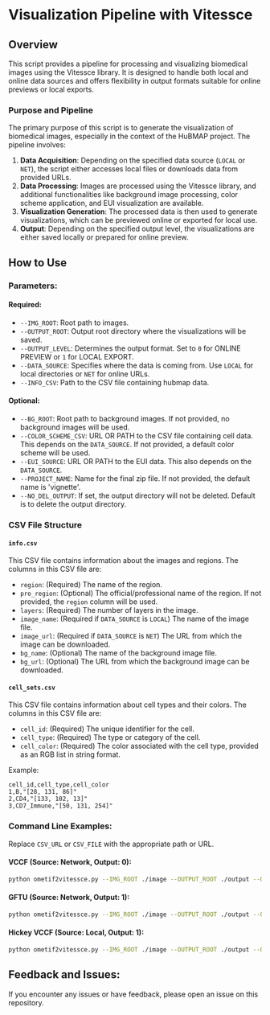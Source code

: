 # Visualization Pipeline with Vitessce

## Overview

This script provides a pipeline for processing and visualizing biomedical images using the Vitessce library. It is designed to handle both local and online data sources and offers flexibility in output formats suitable for online previews or local exports.

### Purpose and Pipeline

The primary purpose of this script is to generate the visualization of biomedical images, especially in the context of the HuBMAP project. The pipeline involves:

1. **Data Acquisition**: Depending on the specified data source (`LOCAL` or `NET`), the script either accesses local files or downloads data from provided URLs.
2. **Data Processing**: Images are processed using the Vitessce library, and additional functionalities like background image processing, color scheme application, and EUI visualization are available.
3. **Visualization Generation**: The processed data is then used to generate visualizations, which can be previewed online or exported for local use.
4. **Output**: Depending on the specified output level, the visualizations are either saved locally or prepared for online preview.

## How to Use

### Parameters:

#### Required:

- `--IMG_ROOT`: Root path to images.
- `--OUTPUT_ROOT`: Output root directory where the visualizations will be saved.
- `--OUTPUT_LEVEL`: Determines the output format. Set to `0` for ONLINE PREVIEW or `1` for LOCAL EXPORT.
- `--DATA_SOURCE`: Specifies where the data is coming from. Use `LOCAL` for local directories or `NET` for online URLs.
- `--INFO_CSV`: Path to the CSV file containing hubmap data.

#### Optional:

- `--BG_ROOT`: Root path to background images. If not provided, no background images will be used.
- `--COLOR_SCHEME_CSV`: URL OR PATH to the CSV file containing cell data. This depends on the `DATA_SOURCE`. If not provided, a default color scheme will be used.
- `--EUI_SOURCE`: URL OR PATH to the EUI data. This also depends on the `DATA_SOURCE`.
- `--PROJECT_NAME`: Name for the final zip file. If not provided, the default name is 'vignette'.
- `--NO_DEL_OUTPUT`: If set, the output directory will not be deleted. Default is to delete the output directory.

### CSV File Structure

#### `info.csv`

This CSV file contains information about the images and regions. The columns in this CSV file are:

- `region`: (Required) The name of the region.
- `pro_region`: (Optional) The official/professional name of the region. If not provided, the `region` column will be used.
- `layers`: (Required) The number of layers in the image.
- `image_name`: (Required if `DATA_SOURCE` is `LOCAL`) The name of the image file.
- `image_url`: (Required if `DATA_SOURCE` is `NET`) The URL from which the image can be downloaded.
- `bg_name`: (Optional) The name of the background image file.
- `bg_url`: (Optional) The URL from which the background image can be downloaded.

#### `cell_sets.csv`

This CSV file contains information about cell types and their colors. The columns in this CSV file are:

- `cell_id`: (Required) The unique identifier for the cell.
- `cell_type`: (Required) The type or category of the cell.
- `cell_color`: (Required) The color associated with the cell type, provided as an RGB list in string format.

Example:
```cell_sets.csv
cell_id,cell_type,cell_color
1,B,"[28, 131, 86]"
2,CD4,"[133, 102, 13]"
3,CD7_Immune,"[50, 131, 254]"
```

### Command Line Examples:

Replace `CSV_URL` or `CSV_FILE` with the appropriate path or URL.

#### VCCF (Source: Network, Output: 0):

```bash
python ometif2vitessce.py --IMG_ROOT ./image --OUTPUT_ROOT ./output --OUTPUT_LEVEL 0 --DATA_SOURCE NET --INFO_CSV ./info.csv --COLOR_SCHEME_CSV CSV_URL --EUI_SOURCE CSV_URL --PROJECT_NAME VCCF
```

#### GFTU (Source: Network, Output: 1):

```bash
python ometif2vitessce.py --IMG_ROOT ./image --OUTPUT_ROOT ./output --OUTPUT_LEVEL 1 --DATA_SOURCE NET --INFO_CSV ./info.csv --COLOR_SCHEME_CSV CSV_URL --EUI_SOURCE CSV_URL --BG_ROOT ./image --PROJECT_NAME GFTU
```

#### Hickey VCCF (Source: Local, Output: 1):

```bash
python ometif2vitessce.py --IMG_ROOT ./image --OUTPUT_ROOT ./output --OUTPUT_LEVEL 1 --DATA_SOURCE LOCAL --INFO_CSV ./info.csv --COLOR_SCHEME_CSV ./image/cell_sets.csv --EUI_SOURCE ./image/eui_hickey.pyramid.ome.tif --PROJECT_NAME HICKEY_VCCF
```

## Feedback and Issues:

If you encounter any issues or have feedback, please open an issue on this repository.
